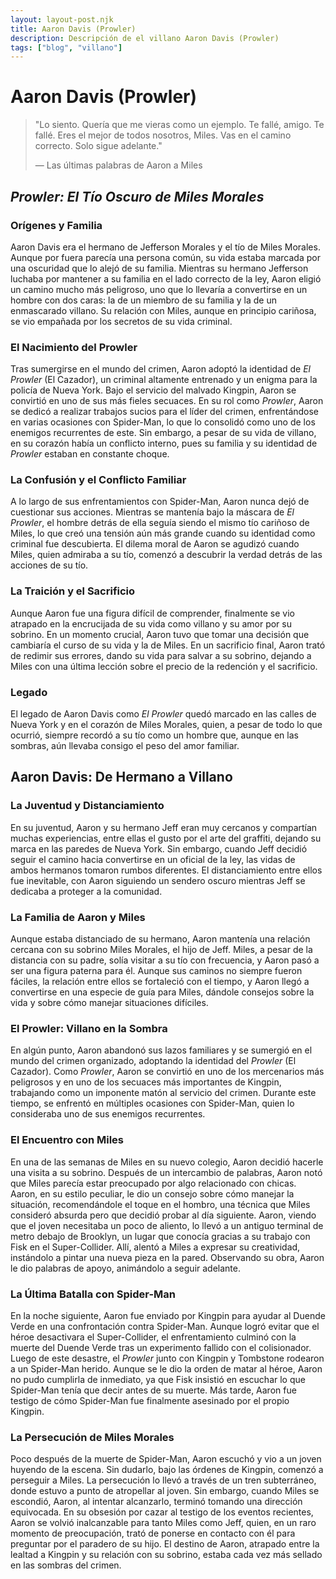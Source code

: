 ```yaml
---
layout: layout-post.njk
title: Aaron Davis (Prowler)
description: Descripción de el villano Aaron Davis (Prowler)
tags: ["blog", "villano"]
---
```


# Aaron Davis (Prowler)


>"Lo siento. Quería que me vieras como un ejemplo. Te fallé, amigo. Te fallé. Eres el mejor de todos nosotros, Miles. Vas en el camino correcto. Solo sigue adelante."
>
> ― Las últimas palabras de Aaron a Miles


## *Prowler: El Tío Oscuro de Miles Morales*

### **Orígenes y Familia**  
Aaron Davis era el hermano de Jefferson Morales y el tío de Miles Morales. Aunque por fuera parecía una persona común, su vida estaba marcada por una oscuridad que lo alejó de su familia. Mientras su hermano Jefferson luchaba por mantener a su familia en el lado correcto de la ley, Aaron eligió un camino mucho más peligroso, uno que lo llevaría a convertirse en un hombre con dos caras: la de un miembro de su familia y la de un enmascarado villano. Su relación con Miles, aunque en principio cariñosa, se vio empañada por los secretos de su vida criminal.

### **El Nacimiento del Prowler**  
Tras sumergirse en el mundo del crimen, Aaron adoptó la identidad de *El Prowler* (El Cazador), un criminal altamente entrenado y un enigma para la policía de Nueva York. Bajo el servicio del malvado Kingpin, Aaron se convirtió en uno de sus más fieles secuaces. En su rol como *Prowler*, Aaron se dedicó a realizar trabajos sucios para el líder del crimen, enfrentándose en varias ocasiones con Spider-Man, lo que lo consolidó como uno de los enemigos recurrentes de este. Sin embargo, a pesar de su vida de villano, en su corazón había un conflicto interno, pues su familia y su identidad de *Prowler* estaban en constante choque.

### **La Confusión y el Conflicto Familiar**  
A lo largo de sus enfrentamientos con Spider-Man, Aaron nunca dejó de cuestionar sus acciones. Mientras se mantenía bajo la máscara de *El Prowler*, el hombre detrás de ella seguía siendo el mismo tío cariñoso de Miles, lo que creó una tensión aún más grande cuando su identidad como criminal fue descubierta. El dilema moral de Aaron se agudizó cuando Miles, quien admiraba a su tío, comenzó a descubrir la verdad detrás de las acciones de su tío.

### **La Traición y el Sacrificio**  
Aunque Aaron fue una figura difícil de comprender, finalmente se vio atrapado en la encrucijada de su vida como villano y su amor por su sobrino. En un momento crucial, Aaron tuvo que tomar una decisión que cambiaría el curso de su vida y la de Miles. En un sacrificio final, Aaron trató de redimir sus errores, dando su vida para salvar a su sobrino, dejando a Miles con una última lección sobre el precio de la redención y el sacrificio.

### **Legado**  
El legado de Aaron Davis como *El Prowler* quedó marcado en las calles de Nueva York y en el corazón de Miles Morales, quien, a pesar de todo lo que ocurrió, siempre recordó a su tío como un hombre que, aunque en las sombras, aún llevaba consigo el peso del amor familiar.

## **Aaron Davis: De Hermano a Villano**  

### **La Juventud y Distanciamiento**  
En su juventud, Aaron y su hermano Jeff eran muy cercanos y compartían muchas experiencias, entre ellas el gusto por el arte del graffiti, dejando su marca en las paredes de Nueva York. Sin embargo, cuando Jeff decidió seguir el camino hacia convertirse en un oficial de la ley, las vidas de ambos hermanos tomaron rumbos diferentes. El distanciamiento entre ellos fue inevitable, con Aaron siguiendo un sendero oscuro mientras Jeff se dedicaba a proteger a la comunidad.

### **La Familia de Aaron y Miles**  
Aunque estaba distanciado de su hermano, Aaron mantenía una relación cercana con su sobrino Miles Morales, el hijo de Jeff. Miles, a pesar de la distancia con su padre, solía visitar a su tío con frecuencia, y Aaron pasó a ser una figura paterna para él. Aunque sus caminos no siempre fueron fáciles, la relación entre ellos se fortaleció con el tiempo, y Aaron llegó a convertirse en una especie de guía para Miles, dándole consejos sobre la vida y sobre cómo manejar situaciones difíciles.

### **El Prowler: Villano en la Sombra**  
En algún punto, Aaron abandonó sus lazos familiares y se sumergió en el mundo del crimen organizado, adoptando la identidad del *Prowler* (El Cazador). Como *Prowler*, Aaron se convirtió en uno de los mercenarios más peligrosos y en uno de los secuaces más importantes de Kingpin, trabajando como un imponente matón al servicio del crimen. Durante este tiempo, se enfrentó en múltiples ocasiones con Spider-Man, quien lo consideraba uno de sus enemigos recurrentes.

### **El Encuentro con Miles**  
En una de las semanas de Miles en su nuevo colegio, Aaron decidió hacerle una visita a su sobrino. Después de un intercambio de palabras, Aaron notó que Miles parecía estar preocupado por algo relacionado con chicas. Aaron, en su estilo peculiar, le dio un consejo sobre cómo manejar la situación, recomendándole el toque en el hombro, una técnica que Miles consideró absurda pero que decidió probar al día siguiente. Aaron, viendo que el joven necesitaba un poco de aliento, lo llevó a un antiguo terminal de metro debajo de Brooklyn, un lugar que conocía gracias a su trabajo con Fisk en el Super-Collider. Allí, alentó a Miles a expresar su creatividad, instándolo a pintar una nueva pieza en la pared. Observando su obra, Aaron le dio palabras de apoyo, animándolo a seguir adelante.

### **La Última Batalla con Spider-Man**  
En la noche siguiente, Aaron fue enviado por Kingpin para ayudar al Duende Verde en una confrontación contra Spider-Man. Aunque logró evitar que el héroe desactivara el Super-Collider, el enfrentamiento culminó con la muerte del Duende Verde tras un experimento fallido con el colisionador. Luego de este desastre, el *Prowler* junto con Kingpin y Tombstone rodearon a un Spider-Man herido. Aunque se le dio la orden de matar al héroe, Aaron no pudo cumplirla de inmediato, ya que Fisk insistió en escuchar lo que Spider-Man tenía que decir antes de su muerte. Más tarde, Aaron fue testigo de cómo Spider-Man fue finalmente asesinado por el propio Kingpin.

### **La Persecución de Miles Morales**  
Poco después de la muerte de Spider-Man, Aaron escuchó y vio a un joven huyendo de la escena. Sin dudarlo, bajo las órdenes de Kingpin, comenzó a perseguir a Miles. La persecución lo llevó a través de un tren subterráneo, donde estuvo a punto de atropellar al joven. Sin embargo, cuando Miles se escondió, Aaron, al intentar alcanzarlo, terminó tomando una dirección equivocada. En su obsesión por cazar al testigo de los eventos recientes, Aaron se volvió inalcanzable para tanto Miles como Jeff, quien, en un raro momento de preocupación, trató de ponerse en contacto con él para preguntar por el paradero de su hijo. El destino de Aaron, atrapado entre la lealtad a Kingpin y su relación con su sobrino, estaba cada vez más sellado en las sombras del crimen.